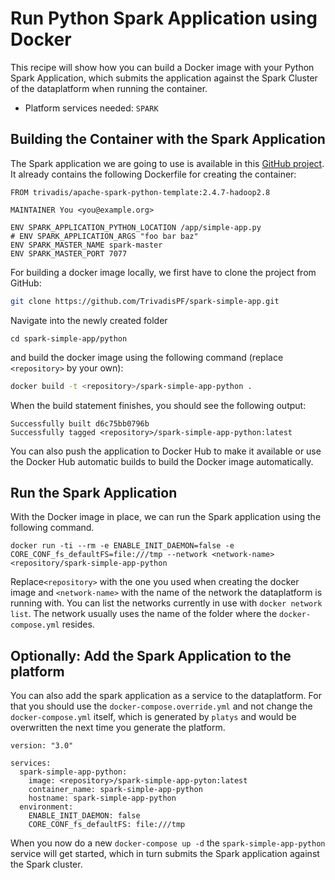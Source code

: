 # Run Python Spark Application using Docker

This recipe will show how you can build a Docker image with your Python Spark Application, which submits the application against the Spark Cluster of the dataplatform when running the container. 

* Platform services needed: `SPARK`

## Building the Container with the Spark Application

The Spark application we are going to use is available in this [GitHub project](https://github.com/TrivadisPF/spark-simple-app). It already contains the following Dockerfile for creating the container:

```docker
FROM trivadis/apache-spark-python-template:2.4.7-hadoop2.8

MAINTAINER You <you@example.org>

ENV SPARK_APPLICATION_PYTHON_LOCATION /app/simple-app.py
# ENV SPARK_APPLICATION_ARGS "foo bar baz"
ENV SPARK_MASTER_NAME spark-master
ENV SPARK_MASTER_PORT 7077
```

For building a docker image locally, we first have to clone the project from GitHub:

```bash
git clone https://github.com/TrivadisPF/spark-simple-app.git
```

Navigate into the newly created folder

```
cd spark-simple-app/python
```

and build the docker image using the following command (replace `<repository>` by your own):

```bash
docker build -t <repository>/spark-simple-app-python .
```

When the build statement finishes, you should see the following output:

```
Successfully built d6c75bb0796b
Successfully tagged <repository>/spark-simple-app-python:latest
```

You can also push the application to Docker Hub to make it available or use the Docker Hub automatic builds to build the Docker image automatically.

## Run the Spark Application

With the Docker image in place, we can run the Spark application using the following command. 

```
docker run -ti --rm -e ENABLE_INIT_DAEMON=false -e CORE_CONF_fs_defaultFS=file:///tmp --network <network-name> <repository/spark-simple-app-python
```

Replace`<repository>` with the one you used when creating the docker image and `<network-name>` with the name of the network the dataplatform is running with. You can list the networks currently in use with `docker network list`. The network usually uses the name of the folder where the `docker-compose.yml` resides.

## Optionally: Add the Spark Application to the platform

You can also add the spark application as a service to the dataplatform. For that you should use the `docker-compose.override.yml` and not change the `docker-compose.yml` itself, which is generated by `platys` and would be overwritten the next time you generate the platform. 


```
version: "3.0"

services:
  spark-simple-app-python:
    image: <repository>/spark-simple-app-pyton:latest
    container_name: spark-simple-app-python
    hostname: spark-simple-app-python
  environment:
    ENABLE_INIT_DAEMON: false
    CORE_CONF_fs_defaultFS: file:///tmp
```

When you now do a new `docker-compose up -d` the `spark-simple-app-python` service will get started, which in turn submits the Spark application against the Spark cluster.